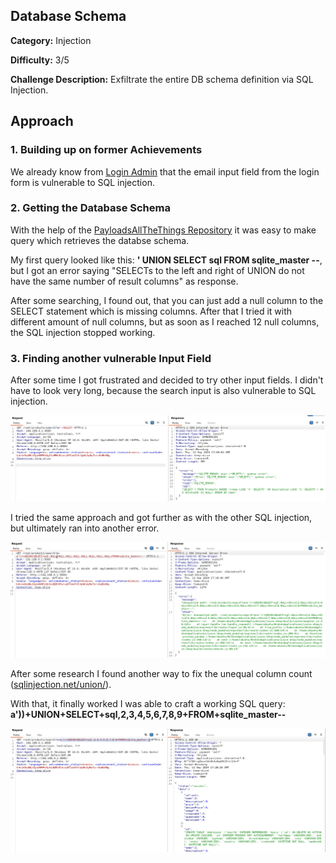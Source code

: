 ## Database Schema
**Category:** Injection

**Difficulty:** 3/5

**Challenge Description:** Exfiltrate the entire DB schema definition via SQL Injection.

## Approach

### 1. Building up on former Achievements

We already know from [Login Admin](/login-admin.md) that the email input field from the login form is vulnerable to SQL injection.

### 2. Getting the Database Schema

With the help of the [PayloadsAllTheThings Repository](https://github.com/swisskyrepo/PayloadsAllTheThings/blob/master/SQL%20Injection/SQLite%20Injection.md) it was easy to make query which retrieves the databse schema.

My first query looked like this: **' UNION SELECT sql FROM sqlite_master --**, but I got an error saying "SELECTs to the left and right of UNION do not have the same number of result columns" as response.

After some searching, I found out, that you can just add a null column to the SELECT statement which is missing columns. After that I tried it with different amount of null columns, but as soon as I reached 12 null columns, the SQL injection stopped working.

### 3. Finding another vulnerable Input Field

After some time I got frustrated and decided to try other input fields. I didn't have to look very long, because the search input is also vulnerable to SQL injection.

![Search SQLi Proof](/images/search-sqli-proof.png)

I tried the same approach and got further as with the other SQL injection, but ultimately ran into another error.

![Error with NULL columns](/images/sqli-union-null-columns.png)

After some research I found another way to fix the unequal column count ([sqlinjection.net/union/](https://www.sqlinjection.net/union/)).

With that, it finally worked I was able to craft a working SQL query: **a'))+UNION+SELECT+sql,2,3,4,5,6,7,8,9+FROM+sqlite_master--**

![Extracted Database Schema](/images/database-schema.png)